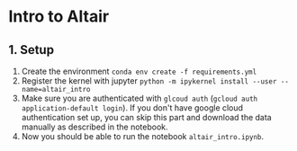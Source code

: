 # Intro to Altair 

## 1. Setup

1. Create the environment
```conda env create -f requirements.yml```
2. Register the kernel with jupyter
```python -m ipykernel install --user --name=altair_intro```
3. Make sure you are authenticated with `glcoud auth` (`gcloud auth application-default login`). If you don't have google cloud authentication set up, you can skip this part and download the data manually as described in the notebook.
3. Now you should be able to run the notebook `altair_intro.ipynb`.